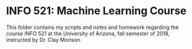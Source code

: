 # INFO 521: Machine Learning Course
This folder contains my scripts and notes and homework regarding the course INFO 521 at the University of Arizona, fall semester of 2018, instructed by Dr. Clay Morison.

